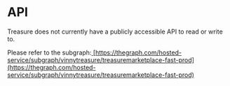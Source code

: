 # API

Treasure does not currently have a publicly accessible API to read or write to.

Please refer to the subgraph:[ ](https://thegraph.com/hosted-service/subgraph/vinnytreasure/treasuremarketplace-fast-prod)[https://thegraph.com/hosted-service/subgraph/vinnytreasure/treasuremarketplace-fast-prod](https://thegraph.com/hosted-service/subgraph/vinnytreasure/treasuremarketplace-fast-prod)
